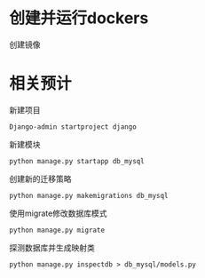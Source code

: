 # 创建并运行dockers
创建镜像


# 相关预计
新建项目
```shell
Django-admin startproject django
```
新建模块
```shell
python manage.py startapp db_mysql
```
创建新的迁移策略
```shell
python manage.py makemigrations db_mysql
```
使用migrate修改数据库模式
```shell
python manage.py migrate
```
探测数据库并生成映射类
```shell
python manage.py inspectdb > db_mysql/models.py
```